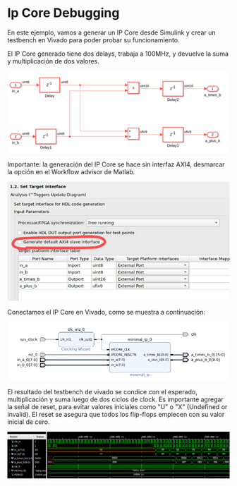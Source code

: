 # Ip Core Debugging

En este ejemplo, vamos a generar un IP Core desde Simulink y crear un testbench en Vivado para poder probar su funcionamiento.

El IP Core generado tiene dos delays, trabaja a 100MHz, y devuelve la suma y multiplicación de dos valores.

![Alt text](images/simulink_design.png)

Importante: la generación del IP Core se hace sin interfaz AXI4, desmarcar la opción en el Workflow advisor de Matlab.

![Alt text](images/axi4_option_off.jpeg)

Conectamos el IP Core en Vivado, como se muestra a continuación:

![Alt text](images/vivado_design.png)

El resultado del testbench de vivado se condice con el esperado, multiplicación y suma luego de dos ciclos de clock. Es importante agregar la señal de reset, para evitar valores iniciales como "U" o "X" (Undefined or invalid). El reset se asegura que todos los flip-flops empiecen con su valor inicial de cero.

![Alt text](images/logic_analyzer.png)